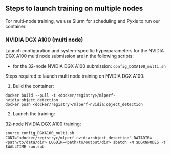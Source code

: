 ## Steps to launch training on multiple nodes

For multi-node training, we use Slurm for scheduling and Pyxis to run our container.

### NVIDIA DGX A100 (multi node)
Launch configuration and system-specific hyperparameters for the NVIDIA DGX A100
multi node submission are in the following scripts:
* for the 32-node NVIDIA DGX A100 submission: `config_DGXA100_multi.sh` 

Steps required to launch multi node training on NVIDIA DGX A100:

1. Build the container:

```
docker build --pull -t <docker/registry>/mlperf-nvidia:object_detection .
docker push <docker/registry>/mlperf-nvidia:object_detection
```

2. Launch the training:


32-node NVIDIA DGX A100 training:

```
source config_DGXA100_multi.sh
CONT="<docker/registry>/mlperf-nvidia:object_detection" DATADIR=<path/to/data/dir> LOGDIR=<path/to/output/dir> sbatch -N $DGXNNODES -t $WALLTIME run.sub
```

